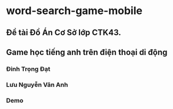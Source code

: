 # word-search-game-mobile
## Đề tài Đồ Án Cơ Sở lớp CTK43.
## Game học tiếng anh trên điện thoại di động
### Đinh Trọng Đạt
### Lưu Nguyễn Vân Anh
### Demo
